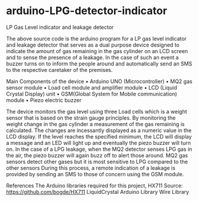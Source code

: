# arduino-LPG-detector-indicator
LP Gas Level indicator and leakage detector

The above source code is the arduino program for a LP gas level indicator and leakage detector that serves as a dual purpose device designed to indicate the amount of gas remaining in the gas cylinder on an LCD screen and to sense the presence of a leakage. In the case of such an event a buzzer turns on to inform the people around and automatically send an SMS to the respective caretaker of the premises. 

Main Components of the device
•	Arduino UNO (Microcontroller)
•	MQ2 gas sensor module
•	Load cell module and amplifier module
•	LCD (Liquid Crystal Display) unit
•	GSM(Global System for Mobile communication) module
•	Piezo electric buzzer

The device monitors the gas level using three Load cells which is a weight sensor that is based on the strain gauge principles. By monitoring the weight change in the gas cylinder a measurement of the gas remaining is calculated. The changes are incessantly displayed as a numeric value in the LCD display.
If the level reaches the specified minimum, the LCD will display a message and an LED will light up and eventually the piezo buzzer will turn on.
In the case of a LPG leakage, when the MQ2 detector senses LPG gas in the air, the piezo buzzer will again buzz off to alert those around. MQ2 gas sensors detect other gases but it is most sensitive to LPG compared to the other sensors During this process, a remote indication of a leakage is provided by sending an SMS to those of concern using the GSM module.

References
The Arduino libraries required for this project,
HX711 Source:  https://github.com/bogde/HX711
LiquidCrystal Arduino Library
Wire Library

